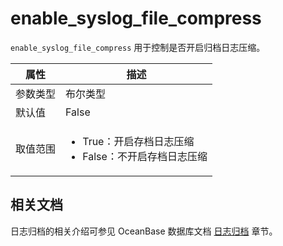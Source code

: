 # enable_syslog_file_compress

`enable_syslog_file_compress` 用于控制是否开启归档日志压缩。

|  属性    | 描述     |
|----------|---------|
| 参数类型 |   布尔类型      |
| 默认值   | False     |
| 取值范围 | <ul><li>True：开启存档日志压缩</li><li>False：不开启存档日志压缩</li></ul>  |

## 相关文档

日志归档的相关介绍可参见 OceanBase 数据库文档 [日志归档](https://www.oceanbase.com/docs/common-oceanbase-database-1000000000033534) 章节。
